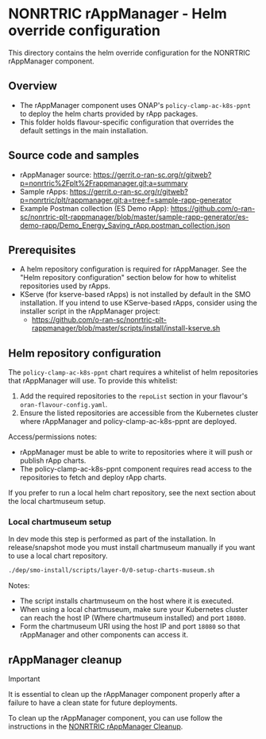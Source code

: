 # NONRTRIC rAppManager - Helm override configuration

This directory contains the helm override configuration for the NONRTRIC rAppManager component.

## Overview
- The rAppManager component uses ONAP's `policy-clamp-ac-k8s-ppnt` to deploy the helm charts provided by rApp packages.
- This folder holds flavour-specific configuration that overrides the default settings in the main installation.

## Source code and samples
- rAppManager source: https://gerrit.o-ran-sc.org/r/gitweb?p=nonrtric%2Fplt%2Frappmanager.git;a=summary
- Sample rApps: https://gerrit.o-ran-sc.org/r/gitweb?p=nonrtric/plt/rappmanager.git;a=tree;f=sample-rapp-generator
- Example Postman collection (ES Demo rApp): https://github.com/o-ran-sc/nonrtric-plt-rappmanager/blob/master/sample-rapp-generator/es-demo-rapp/Demo_Energy_Saving_rApp.postman_collection.json

## Prerequisites
- A helm repository configuration is required for rAppManager. See the "Helm repository configuration" section below for how to whitelist repositories used by rApps.
- KServe (for kserve-based rApps) is not installed by default in the SMO installation. If you intend to use KServe-based rApps, consider using the installer script in the rAppManager project:
  - https://github.com/o-ran-sc/nonrtric-plt-rappmanager/blob/master/scripts/install/install-kserve.sh

## Helm repository configuration
The `policy-clamp-ac-k8s-ppnt` chart requires a whitelist of helm repositories that rAppManager will use. To provide this whitelist:

1. Add the required repositories to the `repoList` section in your flavour's `oran-flavour-config.yaml`.
2. Ensure the listed repositories are accessible from the Kubernetes cluster where rAppManager and policy-clamp-ac-k8s-ppnt are deployed.

Access/permissions notes:
- rAppManager must be able to write to repositories where it will push or publish rApp charts.
- The policy-clamp-ac-k8s-ppnt component requires read access to the repositories to fetch and deploy rApp charts.

If you prefer to run a local helm chart repository, see the next section about the local chartmuseum setup.

### Local chartmuseum setup
In dev mode this step is performed as part of the installation. In release/snapshot mode you must install chartmuseum manually if you want to use a local chart repository.

```bash
./dep/smo-install/scripts/layer-0/0-setup-charts-museum.sh
```

Notes:
- The script installs chartmuseum on the host where it is executed.
- When using a local chartmuseum, make sure your Kubernetes cluster can reach the host IP (Where chartmuseum installed) and port `18080`.
- Form the chartmuseum URI using the host IP and port `18080` so that rAppManager and other components can access it.


## rAppManager cleanup
> [!IMPORTANT]
> It is essential to clean up the rAppManager component properly after a failure to have a clean state for future deployments.

To clean up the rAppManager component, you can use follow the instructions in the [NONRTRIC rAppManager Cleanup](https://github.com/o-ran-sc/nonrtric-plt-rappmanager/tree/master/sample-rapp-generator/es-demo-rapp#clean-up).

